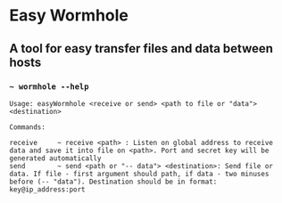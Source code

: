 # Easy Wormhole

## A tool for easy transfer files and data between hosts

### `~ wormhole --help`

```
Usage: easyWormhole <receive or send> <path to file or "data"> <destination>

Commands:

receive		~ receive <path> : Listen on global address to receive data and save it into file on <path>. Port and secret key will be generated automatically
send		~ send <path or "-- data"> <destination>: Send file or data. If file - first argument should path, if data - two minuses before (-- "data"). Destination should be in format: key@ip_address:port
```